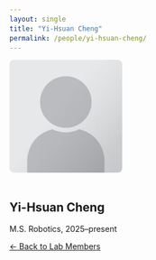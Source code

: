 ```yaml
---
layout: single
title: "Yi-Hsuan Cheng"
permalink: /people/yi-hsuan-cheng/
---
```


<img src="/assets/images/people/generic-avatar.png" alt="Yi-Hsuan Cheng" style="max-width:200px; border-radius:8px; margin-bottom:1rem;">

## Yi-Hsuan Cheng

M.S. Robotics, 2025–present

[← Back to Lab Members](/people/)

